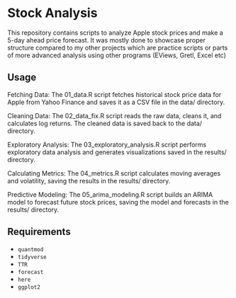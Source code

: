 # Stock Analysis

This repository contains scripts to analyze Apple stock prices and make a 5-day ahead price forecast. It was mostly done to showcase proper structure compared to my other projects which are practice scripts or parts of more advanced analysis using other programs (EViews, Gretl, Excel etc)

## Usage

Fetching Data: The 01_data.R script fetches historical stock price data for Apple from Yahoo Finance and saves it as a CSV file in the data/ directory.

Cleaning Data: The 02_data_fix.R script reads the raw data, cleans it, and calculates log returns. The cleaned data is saved back to the data/ directory.

Exploratory Analysis: The 03_exploratory_analysis.R script performs exploratory data analysis and generates visualizations saved in the results/ directory.

Calculating Metrics: The 04_metrics.R script calculates moving averages and volatility, saving the results in the results/ directory.

Predictive Modeling: The 05_arima_modeling.R script builds an ARIMA model to forecast future stock prices, saving the model and forecasts in the results/ directory.

## Requirements

-   `quantmod`
-   `tidyverse`
-   `TTR`
-   `forecast`
-   `here`
-   `ggplot2`
